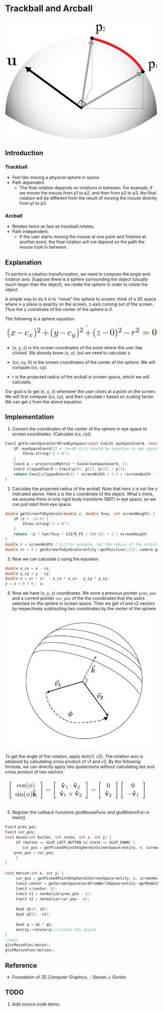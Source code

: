 # Trackball and Arcball

![](img/arcball.png)

## Introduction
  
### Trackball
* Feel like moving a physical sphere in space.
* Path dependent.
  * The final rotation depends on rotations in between. For example, if we moves the mouse from p1 to p2, and then from p2 to p3, the final rotation will be different from the result of moving the mouse directly from p1 to p3.


### Arcball
* Rotates twice as fast as trackball rotates.
* Path independent.
  * If the user starts moving the mouse at one point and finishes at another point, the final rotation will not depend on the path the mouse took in between. 


## Explanation

To perform a rotation transformation, we need to compute the angle and rotation axis.
Suppose there is a sphere surrounding the object (usually much larger than the object), we rotate the sphere in order to rotate the object.

A simple way to do it is to "move" the sphere to screen: think of a 3D space where x-y plane is exaclty on the screen, z-axis coming out of the screen. Thus the z coordinate of the center of the sphere is 0.

The following is a sphere equation:

![](img/sphere_equation.png)

- (x, y, z) is the screen coordinates of the point where the user has clicked. We already know (x, y), but we need to calculate z.

- (cx, cy, 0) is the screen coordinates of the center of the sphere. We will compute (cx, cy).

- r is the projected radius of the arcball in screen space, which we will calculate.

Our goal is to get (x, y, z) whenever the user clicks at a point on the screen. We will first compute (cx, cy), and then calculate r based on scaling factor. We can get z from the above equation.


## Implementation


1. Convert the coordinates of the center of the sphere in eye space to screen coordinates. (Calculate (cx, cy))
```c
Cvec2 getScreenSpaceCoordFromEyeSpace(const Cvec3& eyeSpaceCoord, const Matrix4& projectionMatrix, int screenWidth, int screenHeight) {
    if (eyeSpaceCoord[2] > -1e-8) {//z should be negative in eye space
        throw string("z > 0");
    }
    Cvec4 p = projectionMatrix * Cvec4(eyeSpaceCoord, 1);
    Cvec3 clippedCoord = Cvec3(p[0], p[1], p[2]) / p[3];
    return Cvec2(clippedCoord[0] * screenWidth / 2.0 + (screenWidth - 1) / 2.0, clippedCoord[1] * screenHeight / 2.0 + (screenHeight - 1) / 2.0);
}
```

2. Calculate the projected radius of the arcball. Note that here z is not the z indicated above. Here z is the z coordinate of the object. What's more, we assume there is only rigid body transform (RBT) in eye space, so we can just start from eye space.
```c
double getScreenToEyeScale(double z, double fovy, int screenHeight) {
    if (z > -1e-8) {
        throw string("z > 0");
    }
    return -(z * tan(fovy * CS175_PI / 360.0)) * 2 / screenHeight;
}
double r = screenWidth / 2;//for example, let the radius of the arcball be half of the screen size
double cr = r / getScreenToEyeScale(entity->getPosition()[2], camera.getFov(), screenHeight);
```

3. Now we can calculate z using the equation.
```c
double x_cx = x - cx;
double y_cy = y - cy;
double z = cr * cr  - x_cx * x_cx - y_cy * y_cy;
z = z < 0 ? 0 : z;
```

4. Now we have (x, y, z) coordinates. We store a previous pointer `prev_pos` and a current pointer `cur_pos` of the the coordinates that the users selected on the sphere in screen space. Then we get v1 and v2 vectors by respectively subtracting two coordinates by the center of the sphere. 

![](img/arcball2.png)

To get the angle of the rotation, apply dot(v1, v2). The rotation axis is obtained by calculating cross product of v1 and v2. By the following formula, we can directly apply two quaternions without calculating dot and cross product of two vectors.

![](img/arcball_formula.png)

5. Register the callback functions glutMouseFunc and glutMotionFun in main().

```c
Cvec3 prev_pos;
Cvec3 cur_pos;
void mouse(int button, int state, int x, int y) {
     if (button == GLUT_LEFT_BUTTON && state == GLUT_DOWN) {	
     	cur_pos = getPickedPointOnSphereInScreenSpace(entity, x, screenHeight - y);
	prev_pos = cur_pos;					     
     }	
}

void motion(int x, int y) {
     cur_pos = getPickedPointOnSphereInScreenSpace(entity, x, screenHeight - y);
     Cvec2 center = getScreenSpaceCoordFromWorldSpace(entity->getModelMatrix(), camera.getProjectionMatrix(), screenWidth, screenHeight);
     Cvec3 c(center, 0);
     Cvec3 v1 = normalize(prev_pos - c);
     Cvec3 v2 = normalize(cur_pos - c);
     
     Quat q1(0, v2);
     Quat q2(0, -v1);
    
     Quat q = q1 * q2;
     entity->rotate(q);//rotate the object
}
//main
glutMouseFunc(mouse);
glutMotionFunc(motion);
```


## Reference
- Foundation of 3D Computer Graphics. - Steven J. Gortler

## TODO
1. Add source code demo.
